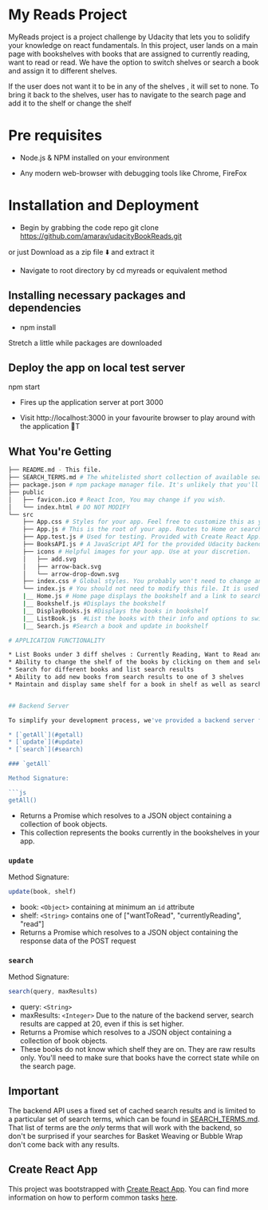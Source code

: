 # My Reads Project

MyReads project is a project challenge by Udacity that lets you to solidify your knowledge on react fundamentals.
In this project, user lands on a main page with bookshelves with books that are assigned to currently reading, want to read or read. We have the option to switch shelves or search a book and assign it to different shelves.

If the user does not want it to be in any of the shelves , it will set to none. To bring it back to the shelves, user has to navigate to the search page and add it to the shelf or change the shelf

# Pre requisites

* Node.js & NPM installed on your environment

* Any modern web-browser with debugging tools like Chrome, FireFox

# Installation and Deployment

* Begin by grabbing the code repo
git clone https://github.com/amarav/udacityBookReads.git

or just Download as a zip file ⬇️ and extract it

* Navigate to root directory by cd myreads or equivalent method

## Installing necessary packages and dependencies

* npm install

Stretch a little while packages are downloaded

## Deploy the app on local test server

npm start

* Fires up the application server at port 3000

* Visit http://localhost:3000 in your favourite browser to play around with the application 🎊T

## What You're Getting
```bash
├── README.md - This file.
├── SEARCH_TERMS.md # The whitelisted short collection of available search terms for you to use with your app.
├── package.json # npm package manager file. It's unlikely that you'll need to modify this.
├── public
│   ├── favicon.ico # React Icon, You may change if you wish.
│   └── index.html # DO NOT MODIFY
└── src
    ├── App.css # Styles for your app. Feel free to customize this as you desire.
    ├── App.js # This is the root of your app. Routes to Home or search page
    ├── App.test.js # Used for testing. Provided with Create React App. Testing is encouraged, but not required.
    ├── BooksAPI.js # A JavaScript API for the provided Udacity backend. Instructions for the methods are below.
    ├── icons # Helpful images for your app. Use at your discretion.
    │   ├── add.svg
    │   ├── arrow-back.svg
    │   └── arrow-drop-down.svg
    ├── index.css # Global styles. You probably won't need to change anything here.
    └── index.js # You should not need to modify this file. It is used for DOM rendering only.
    |__ Home.js # Home page displays the bookshelf and a link to search page
    |__ Bookshelf.js #Displays the bookshelf
    |__ DisplayBooks.js #Displays the books in bookshelf 
    |__ ListBook.js  #List the books with their info and options to switch shelves
    |__ Search.js #Search a book and update in bookshelf

# APPLICATION FUNCTIONALITY

* List Books under 3 diff shelves : Currently Reading, Want to Read and Read
* Ability to change the shelf of the books by clicking on them and selecting
* Search for different books and list search results
* Ability to add new books from search results to one of 3 shelves
* Maintain and display same shelf for a book in shelf as well as search results


## Backend Server

To simplify your development process, we've provided a backend server for you to develop against. The provided file [`BooksAPI.js`](src/BooksAPI.js) contains the methods you will need to perform necessary operations on the backend:

* [`getAll`](#getall)
* [`update`](#update)
* [`search`](#search)

### `getAll`

Method Signature:

```js
getAll()
```

* Returns a Promise which resolves to a JSON object containing a collection of book objects.
* This collection represents the books currently in the bookshelves in your app.

### `update`

Method Signature:

```js
update(book, shelf)
```

* book: `<Object>` containing at minimum an `id` attribute
* shelf: `<String>` contains one of ["wantToRead", "currentlyReading", "read"]  
* Returns a Promise which resolves to a JSON object containing the response data of the POST request

### `search`

Method Signature:

```js
search(query, maxResults)
```

* query: `<String>`
* maxResults: `<Integer>` Due to the nature of the backend server, search results are capped at 20, even if this is set higher.
* Returns a Promise which resolves to a JSON object containing a collection of book objects.
* These books do not know which shelf they are on. They are raw results only. You'll need to make sure that books have the correct state while on the search page.

## Important
The backend API uses a fixed set of cached search results and is limited to a particular set of search terms, which can be found in [SEARCH_TERMS.md](SEARCH_TERMS.md). That list of terms are the _only_ terms that will work with the backend, so don't be surprised if your searches for Basket Weaving or Bubble Wrap don't come back with any results.

## Create React App

This project was bootstrapped with [Create React App](https://github.com/facebookincubator/create-react-app). You can find more information on how to perform common tasks [here](https://github.com/facebookincubator/create-react-app/blob/master/packages/react-scripts/template/README.md).

